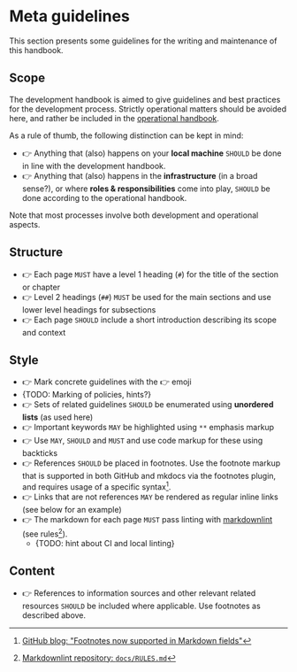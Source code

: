 # Meta guidelines

This section presents some guidelines for the writing and maintenance
of this handbook.

## Scope

The development handbook is aimed to give guidelines and best practices for the
development process. Strictly operational matters should be avoided
here, and rather be included in the [operational handbook](https://clarin-eric.github.io/handbook-operations/).

As a rule of thumb, the following distinction can be kept in mind:

* 👉 Anything that (also) happens on your **local machine** `SHOULD` be done in
  line with the development handbook.
* 👉 Anything that (also) happens in the **infrastructure** (in a broad sense?),
  or where **roles & responsibilities** come into play,
  `SHOULD` be done according to the operational handbook.

Note that most processes involve both development and operational aspects.

## Structure

* 👉 Each page `MUST` have a level 1 heading (`#`) for the title of the section
  or chapter
* 👉 Level 2 headings (`##`) `MUST` be used for the main sections and use lower
  level headings for subsections
* 👉 Each page `SHOULD` include a short introduction describing its scope and context

## Style

* 👉 Mark concrete guidelines with the 👉 emoji
* {TODO: Marking of policies, hints?}
* 👉 Sets of related guidelines `SHOULD` be enumerated using **unordered lists**
  (as used here)
* 👉 Important keywords `MAY` be highlighted using `**` emphasis markup
* 👉 Use `MAY`, `SHOULD` and `MUST` and use code markup for these using backticks
* 👉 References `SHOULD` be placed in footnotes. Use the footnote markup that is
  supported in both GitHub and mkdocs via the footnotes plugin, and requires usage
  of a specific syntax[^FOOTNOTES].
* 👉 Links that are not references `MAY` be rendered as regular inline links (see
  below for an example)
* 👉 The markdown for each page `MUST` pass linting with
  [markdownlint](https://github.com/markdownlint/markdownlint) (see rules[^RULES]).
    * {TODO: hint about CI and local linting}

## Content

* 👉 References to information sources and other relevant related resources `SHOULD`
  be included where applicable. Use footnotes as described above.

[^FOOTNOTES]: [GitHub blog: "Footnotes now supported in Markdown fields"](https://github.blog/changelog/2021-09-30-footnotes-now-supported-in-markdown-fields/)
[^RULES]: [Markdownlint repository: `docs/RULES.md`](https://github.com/markdownlint/markdownlint/blob/main/docs/RULES.md)
